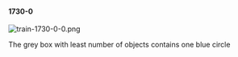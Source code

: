 #### 1730-0
![train-1730-0-0.png](https://github.com/lil-lab/nlvr/raw/master/nlvr/train/images/14/train-1730-0-0.png "train-1730-0-0.png")

The grey box with least number of objects contains one blue circle